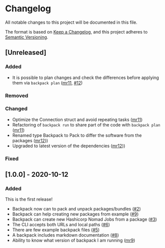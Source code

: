 # Changelog
All notable changes to this project will be documented in this file.

The format is based on [Keep a Changelog](https://keepachangelog.com/en/1.0.0/),
and this project adheres to [Semantic Versioning](https://semver.org/spec/v2.0.0.html).

## [Unreleased]
### Added 
- It is possible to plan changes and check the differences before applying them via `backpack plan` ([mr11](https://gitlab.com/Qm64/backpack/-/merge_requests/11), [#12](https://gitlab.com/Qm64/backpack/-/issues/12))
### Removed
### Changed
- Optimize the Connection struct and avoid repeating tasks ([mr11](https://gitlab.com/Qm64/backpack/-/merge_requests/11))
- Refactoring of `backpack run` to share part of the code with `backpack plan` ([mr11](https://gitlab.com/Qm64/backpack/-/merge_requests/11))
- Renamed type Backpack to Pack to differ the software from the packages ([mr12](https://gitlab.com/Qm64/backpack/-/merge_requests/12)))
- Upgraded to latest version of the dependencies ([mr12](https://gitlab.com/Qm64/backpack/-/merge_requests/12)))
### Fixed

## [1.0.0] - 2020-10-12
### Added
This is the first release!
- Backpack now can to pack and unpack packages/bundles ([#2](https://gitlab.com/Qm64/backpack/-/issues/2))
- Backpack can help creating new packages from example ([#9](https://gitlab.com/Qm64/backpack/-/issues/9))
- Backpack can create new Hashicorp Nomad Jobs from a package ([#3](https://gitlab.com/Qm64/backpack/-/issues/3))
- The CLI accepts both URLs and local paths ([#6](https://gitlab.com/Qm64/backpack/-/issues/6))
- There are few example backpack files ([#5](https://gitlab.com/Qm64/backpack/-/issues/5))
- A backpack includes markdown documentation ([#8](https://gitlab.com/Qm64/backpack/-/issues/8))
- Ability to know what version of backpack I am running ([mr9](https://gitlab.com/Qm64/backpack/-/merge_requests/9))

